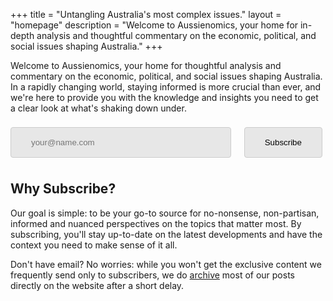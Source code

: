 +++
title = "Untangling Australia's most complex issues."
layout = "homepage"
description = "Welcome to Aussienomics, your home for in-depth analysis and thoughtful commentary on the economic, political, and social issues shaping Australia."
+++

Welcome to Aussienomics, your home for thoughtful analysis and commentary on the economic, political, and social issues shaping Australia. In a rapidly changing world, staying informed is more crucial than ever, and we're here to provide you with the knowledge and insights you need to get a clear look at what's shaking down under.

<div class="subscribe-form">
<form method="post" action="https://list.aussienomics.com/subscription/form" class="listmonk-form">
<input type="hidden" name="nonce" />
<input type="email" name="email" required placeholder="your@name.com" style="background-color:#e7e7e7;width: 70%;padding: 1rem 2rem;margin: 8px 0;box-sizing: border-box;border: 1px solid #ccc;border-radius: 4px;" />
<input checked="true" id="f89c3" type="checkbox" name="l" checked value="f89c33e4-0b72-4f6b-ab3b-22b743f3a53a" checked style="visibility: hidden; margin:0; padding:0;" />
<label for="f89c3" style="visibility: hidden; margin:0; padding:0;" /></label>
<input type="submit" value="Subscribe" style="background-color: #e7e7e7; color: black;border: 1px solid #ccc;border-radius: 4px;padding: 1rem 2rem;text-align: center;text-decoration: none;display: inline-block;" />
</form>
</div>

## Why Subscribe?
Our goal is simple: to be your go-to source for no-nonsense, non-partisan, informed and nuanced perspectives on the topics that matter most. By subscribing, you'll stay up-to-date on the latest developments and have the context you need to make sense of it all.

Don't have email? No worries: while you won't get the exclusive content we frequently send only to subscribers, we do [archive](/archive) most of our posts directly on the website after a short delay.